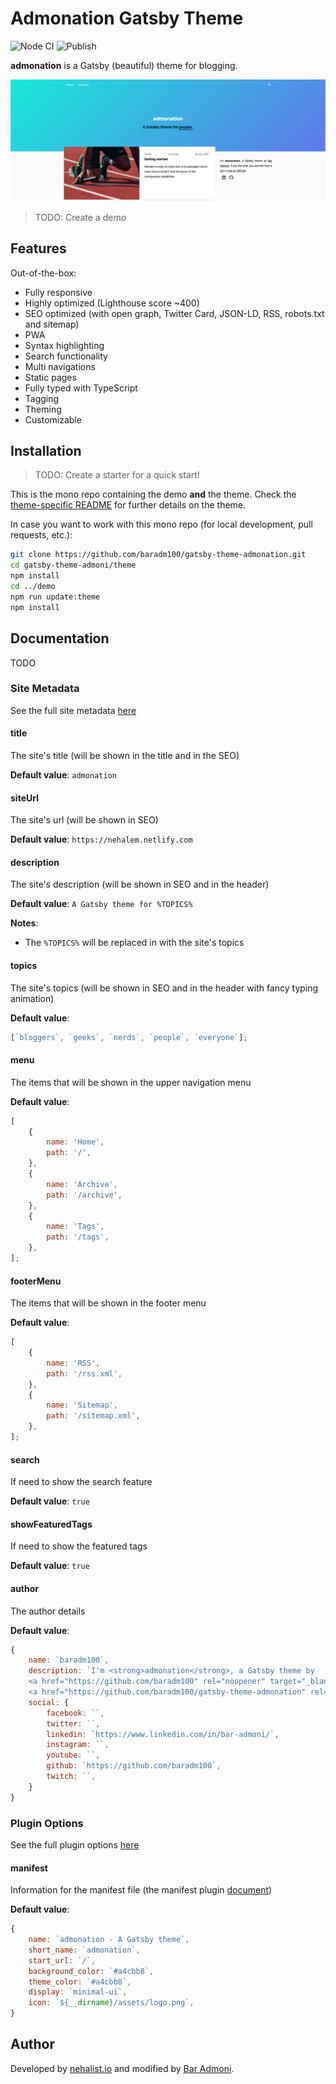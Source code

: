 # Admonation Gatsby Theme

![Node CI](https://github.com/baradm100/gatsby-theme-admonation/workflows/Node%20CI/badge.svg?branch=master)
![Publish](https://github.com/baradm100/gatsby-theme-admonation/workflows/Publish/badge.svg)

**admonation** is a Gatsby (beautiful) theme for blogging.

![Demo](./imgs/demo.png)

> TODO: Create a demo

## Features

Out-of-the-box:

-   Fully responsive
-   Highly optimized (Lighthouse score ~400)
-   SEO optimized (with open graph, Twitter Card, JSON-LD, RSS, robots.txt and sitemap)
-   PWA
-   Syntax highlighting
-   Search functionality
-   Multi navigations
-   Static pages
-   Fully typed with TypeScript
-   Tagging
-   Theming
-   Customizable

## Installation

> TODO: Create a starter for a quick start!

This is the mono repo containing the demo **and** the theme. Check the [theme-specific README](theme/README.md) for further
details on the theme.

In case you want to work with this mono repo (for local development, pull requests, etc.):

```bash
git clone https://github.com/baradm100/gatsby-theme-admonation.git
cd gatsby-theme-admoni/theme
npm install
cd ../demo
npm run update:theme
npm install
```

## Documentation

TODO

### Site Metadata

See the full site metadata [here](./theme/gatsby-config.js#19)

#### title

The site's title (will be shown in the title and in the SEO)

**Default value**: `admonation`

#### siteUrl

The site's url (will be shown in SEO)

**Default value**: `https://nehalem.netlify.com`

#### description

The site's description (will be shown in SEO and in the header)

**Default value**: `A Gatsby theme for %TOPICS%`

**Notes**:

-   The `%TOPICS%` will be replaced in with the site's topics

#### topics

The site's topics (will be shown in SEO and in the header with fancy typing animation)

**Default value**:

```javascript
[`bloggers`, `geeks`, `nerds`, `people`, `everyone`];
```

#### menu

The items that will be shown in the upper navigation menu

**Default value**:

```javascript
[
    {
        name: 'Home',
        path: '/',
    },
    {
        name: 'Archive',
        path: '/archive',
    },
    {
        name: 'Tags',
        path: '/tags',
    },
];
```

#### footerMenu

The items that will be shown in the footer menu

**Default value**:

```javascript
[
    {
        name: 'RSS',
        path: '/rss.xml',
    },
    {
        name: 'Sitemap',
        path: '/sitemap.xml',
    },
];
```

#### search

If need to show the search feature

**Default value**: `true`

#### showFeaturedTags

If need to show the featured tags

**Default value**: `true`

#### author

The author details

**Default value**:

```javascript
{
    name: `baradm100`,
    description: `I'm <strong>admonation</strong>, a Gatsby theme by
    <a href="https://github.com/baradm100" rel="noopener" target="_blank">Bar Admoni</a>. If you like what you see feel free to give a
    <a href="https://github.com/baradm100/gatsby-theme-admonation" rel="noopener" target="_blank">star on GitHub!</a>`,
    social: {
        facebook: ``,
        twitter: ``,
        linkedin: `https://www.linkedin.com/in/bar-admoni/`,
        instagram: ``,
        youtube: ``,
        github: `https://github.com/baradm100`,
        twitch: ``,
    }
}
```

### Plugin Options

See the full plugin options [here](./theme/gatsby-config.js#9)

#### manifest

Information for the manifest file (the manifest plugin [document](https://github.com/gatsbyjs/gatsby/tree/HEAD/packages/gatsby-plugin-manifest#how-to-use))

**Default value**:

```javascript
{
    name: `admonation - A Gatsby theme`,
    short_name: `admonation`,
    start_url: `/`,
    background_color: `#a4cbb8`,
    theme_color: `#a4cbb8`,
    display: `minimal-ui`,
    icon: `${__dirname}/assets/logo.png`,
}
```

## Author

Developed by [nehalist.io](https://nehalist.io) and modified by [Bar Admoni](https://github.com/baradm100).
